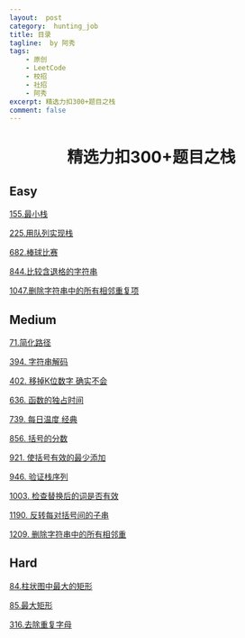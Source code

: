 ```yaml
---
layout:  post
category:  hunting_job
title: 目录
tagline:  by 阿秀
tags:
    - 原创
    - LeetCode
    - 校招
    - 社招
    - 阿秀
excerpt: 精选力扣300+题目之栈
comment: false
---
```




<h1 align="center">精选力扣300+题目之栈</h1>

<p id="easy"></p>

## Easy

[155.最小栈](Doc/Knowledge/算法/LeetCode题解/total/07-栈/easy/easy.md#最小栈)

[225.用队列实现栈](Doc/Knowledge/算法/LeetCode题解/total/07-栈/easy/easy.md#用队列实现栈)

[682.棒球比赛](Doc/Knowledge/算法/LeetCode题解/total/07-栈/easy/easy.md#棒球比赛)

[844.比较含退格的字符串](Doc/Knowledge/算法/LeetCode题解/total/07-栈/easy/easy.md#比较含退格的字符串)

[1047.删除字符串中的所有相邻重复项](Doc/Knowledge/算法/LeetCode题解/total/07-栈/easy/easy.md#删除字符串中的所有相邻重复项)



<p id="medium"></p>

## Medium

[71.简化路径](Doc/Knowledge/算法/LeetCode题解/total/07-栈/medium/medium.md#简化路径)

[394. 字符串解码](Doc/Knowledge/算法/LeetCode题解/total/07-栈/medium/medium.md#字符串解码)

[402. 移掉K位数字 确实不会](Doc/Knowledge/算法/LeetCode题解/total/07-栈/medium/medium.md#移掉位数字)

[636. 函数的独占时间](Doc/Knowledge/算法/LeetCode题解/total/07-栈/medium/medium.md#函数的独占时间)

[739. 每日温度 经典](Doc/Knowledge/算法/LeetCode题解/total/07-栈/medium/medium.md#每日温度)

[856. 括号的分数](Doc/Knowledge/算法/LeetCode题解/total/07-栈/medium/medium.md#括号的分数)

[921. 使括号有效的最少添加](Doc/Knowledge/算法/LeetCode题解/total/07-栈/medium/medium.md#使括号有效的最少添加)

[946. 验证栈序列](Doc/Knowledge/算法/LeetCode题解/total/07-栈/medium/medium.md#验证栈序列)

[1003. 检查替换后的词是否有效](Doc/Knowledge/算法/LeetCode题解/total/07-栈/medium/medium.md#检查替换后的词是否有效)

[1190. 反转每对括号间的子串](Doc/Knowledge/算法/LeetCode题解/total/07-栈/medium/medium.md#反转每对括号间的子串)

[1209. 删除字符串中的所有相邻重](Doc/Knowledge/算法/LeetCode题解/total/07-栈/medium/medium.md#删除字符串中的所有相邻重复项)



<p id="hard"></p>

## Hard

[84.柱状图中最大的矩形](Doc/Knowledge/算法/LeetCode题解/total/07-栈/hard/hard.md#柱状图中最大的矩形)

[85.最大矩形](Doc/Knowledge/算法/LeetCode题解/total/07-栈/hard/hard.md#最大矩形)

[316.去除重复字母](Doc/Knowledge/算法/LeetCode题解/total/07-栈/hard/hard.md#去除重复字母)